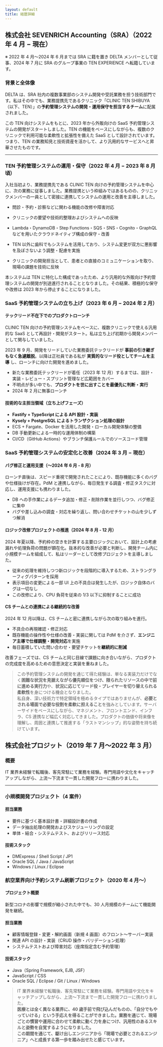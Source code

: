 ```yaml
---
layout: default
title: 経歴詳細
---
```


## 株式会社 SEVENRICH Accounting（SRA）（2022 年 4 月 − 現在）

※ 2022 年 4 月〜2024 年 6 月までは SRA に籍を置き DELTA メンバーとして従事、2024 年 7 月に SRA のグループ事業の TEN EXPERIENCE へ転籍しています。

### 背景と全体像

DELTA は、SRA 社内の複数事業部のシステム開発や受託業務を担う技術部門です。私はその中でも、業務提携先であるクリニック「CLINIC TEN SHIBUYA（以下、TEN）」の**予約管理システムの開発・運用保守を担当するチーム**に配属されました。

この TEN 向けシステムをもとに、2023 年から外販向けの SaaS 予約管理システムの開発がスタートしました。TEN の機能をベースにしながらも、複数のクリニックで利用可能な柔軟性と拡張性を備えた SaaS として設計されています。つまり、TEN の業務知見と技術資産を活かして、より汎用的なサービスへと昇華させたものです。

---

### TEN 予約管理システムの運用・保守（2022 年 4 月 − 2023 年 8 月頃）

入社当初より、業務提携先である CLINIC TEN 向けの予約管理システムを中心に、次の業務に従事しました。業務提携という枠組みではあるものの、クリニックメンバーの一員として密接に連携してシステムの運用と改善を主導しました。

- 問診・予約・診察などに関わる機能の改修や障害対応

- クリニックの要望や技術的整理およびシステムへの反映

- Lambda・DynamoDB・Step Functions・SQS・SNS・Cognito・GraphQL などを用いたクラウドネイティブ構成の保守・改善

- TEN 以外に歯科でもシステムを活用しており、システム変更が双方に悪影響を及ぼさないよう調整・配慮を実施

- クリニックの開発担当として、患者との直接のコミュニケーションを取り、現場の課題を技術に反映

本システムは TEN に特化した構成であったため、より汎用的な外販向け予約管理システムの開発が別途進行されることとなりました。その結果、積極的な保守や改修は 2023 年から停止することになりました。

### SaaS 予約管理システムの立ち上げ（2023 年 6 月 − 2024 年 2 月）

#### テックリード不在下でのプロダクトローンチ

CLINIC TEN 向けの予約管理システムをベースに、複数クリニックで使える汎用的な SaaS として再設計・開発がスタート。私は立ち上げ初期から開発メンバーとして関与していました。

2023 年 9 月、開発をリードしていた業務委託テックリードが **事前の引き継ぎもなく急遽離脱**。以降は正社員である私が **実質的なリード役としてチームを主導** し、ローンチに向けた開発を進めました。

- 新たな業務委託テックリードが着任（2023 年 12 月）するまでは、設計・実装・レビュー・スプリント管理など広範囲をカバー
- 不明点が多い中でも、**プロダクトを世に出すことを最優先に判断・実行**
- 2024 年 2 月に無事ローンチ

#### 技術的な主担当領域（立ち上げフェーズ）

- **Fastify + TypeScript による API 設計・実装**
- **Kysely + PostgreSQL によるトランザクション処理の設計**
- ECS + Fargate、Docker を活用した開発・ローカル開発体験の整備
- DB 手動更新による一時的な運用体制の構築
- CI/CD（GitHub Actions）やブランチ保護ルールでのソースコード管理

### SaaS 予約管理システムの安定化と改善（2024 年 3 月 − 現在）

#### バグ修正と運用支援（〜2024 年 6 月 - 8 月）

ローンチ直後は、スピード重視で開発されたことにより、既存機能に多くのバグや仕様抜けが存在。PdM と連携しながら、毎日発生する調査・修正タスクに対応し、運用支援にも携わりました。

- DB への手作業によるデータ追加・修正・削除作業を並行しつつ、バグ修正に集中
- バグや差し込みの調査・対応を繰り返し、問い合わせチケットの山を少しずつ解消

#### ロジック改修プロジェクトの推進（2024 年 8 月 - 12 月）

2024 年夏以降、予約枠の空きを計算する主要ロジックにおいて、設計上の考慮漏れや処理負荷の問題が顕在化。抜本的な改善が必要と判断し、開発チーム内に小規模チームを組成して、私はリーダーとして改修プロジェクトを主導しました。

- 従来の処理を維持しつつ新ロジックを段階的に導入するため、ストラングラーフィグパターンを採用
- 表示項目の変更による一部 UI 上の不具合は発生したが、ロジック自体のバグは一切なし
- この改修により、CPU 負荷を従来の 1/3 以下に抑制することに成功

#### CS チームとの連携による継続的な改善

2024 年 12 月以降は、CS チームと密に連携しながら次の取り組みを進行。

- 不具合の再現確認・修正対応
- 既存機能の操作性や仕様の改善・実装に関しては PdM を介さず、**エンジニア主導で仕様調整・開発対応**を実施
- 毎日蓄積していた問い合わせ・要望チケットを**継続的に削減**

改善フェーズでは、CS チームと同じ目線で課題に向き合いながら、プロダクトの完成度を高めるための意思決定と実装を重ねました。

> この予約管理システムの開発を通じて得た経験は、単なる実装力だけでなく**困難な状況を見据えながら優先順位をつけ、限られたリソースの中で前に進める実行力**や、**状況に応じてリード役・プレイヤーを切り替えられる柔軟性**を身につける機会となりました。  
> 私自身、深い技術力で特定領域を極めるタイプではありませんが、**必要とされる場面で必要な役割を柔軟に担えること**を強みとしています。サーバーサイドをベースにしながら、マネジメント、フロントエンド、インフラ、CS 連携など幅広く対応してきました。プロダクトの価値や将来像を理解し、周囲と連携して推進する「ラストマンシップ」的な姿勢を持ち続けています。

## 株式会社プロジット（2019 年 7 月〜2022 年 3 月）

### 概要

IT 業界未経験で転職後、客先常駐にて業務を経験。専門用語や文化をキャッチアップしながら、上流〜下流まで一貫した開発フローに携わりました。

---

### 小規模開発プロジェクト（4 案件）

#### 担当業務

- 要件に基づく基本設計書・詳細設計書の作成
- データ抽出処理の開発およびスケジューリングの設定
- 単体・結合・システムテスト、およびリリース対応

#### 技術スタック

- DMExpress / Shell Script / JP1
- Oracle SQL / Java / JavaScript
- Windows / Linux / Eclipse

### 航空業界向け予約システム刷新プロジェクト（2020 年 4 月〜）

#### プロジェクト概要

新型コロナの影響で規模が縮小された中でも、30 人月規模のチームにて機能開発を継続。

#### 担当業務

- 顧客情報登録・変更・解約画面（新規 4 画面）のフロント〜サーバー実装
- 関連 API の設計・実装（CRUD 操作・バリデーション処理）
- システムテストおよび障害対応（座席指定含む予約管理）

#### 技術スタック

- Java（Spring Framework, EJB, JSF）
- JavaScript / CSS
- Oracle SQL / Eclipse / Git / Linux / Windows

> IT 業界未経験で転職後、客先常駐にて業務を経験。専門用語や文化をキャッチアップしながら、上流〜下流まで一貫した開発フローに携わりました。  
> **医療とは全く異なる業界に、40 歳手前で飛び込んだものの、「自分でもやっていける」という手応えを得ることができました。業務を通じて、現場ごとの慣習や運用に合わせて柔軟に動く力を身につけ、汎用性のあるスキルと姿勢を自覚するようになりました。**  
> **この期間を通じて、駆け出しエンジニアから「現場で必要とされるエンジニア」へと成長する第一歩を踏み出せたと感じています。**
